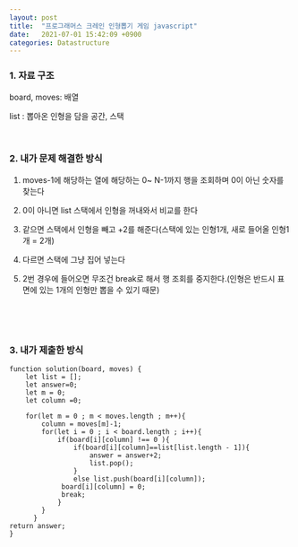 ```yaml
---
layout: post
title:  "프로그래머스 크레인 인형뽑기 게임 javascript"
date:   2021-07-01 15:42:09 +0900
categories: Datastructure
---
```



### 1. 자료 구조

board, moves: 배열

list : 뽑아온 인형을 담을 공간, 스택

​

### 2. 내가 문제 해결한 방식

1) moves-1에 해당하는 열에 해당하는 0~ N-1까지 행을 조회하며 0이 아닌 숫자를 찾는다

2) 0이 아니면 list 스택에서 인형을 꺼내와서 비교를 한다

3) 같으면 스택에서 인형을 빼고 +2를 해준다(스택에 있는 인형1개, 새로 들어올 인형1개 = 2개)

4) 다르면 스택에 그냥 집어 넣는다

5) 2번 경우에 들어오면 무조건 break로 해서 행 조회를 중지한다.(인형은 반드시 표면에 있는 1개의 인형만 뽑을 수 있기 때문)

​

​

### 3. 내가 제출한 방식

```
function solution(board, moves) {
    let list = [];
    let answer=0;
    let m = 0;
    let column =0;

    for(let m = 0 ; m < moves.length ; m++){
        column = moves[m]-1;      
        for(let i = 0 ; i < board.length ; i++){        
            if(board[i][column] !== 0 ){   
                if(board[i][column]==list[list.length - 1]){
                    answer = answer+2;
                    list.pop();   
                }
                else list.push(board[i][column]);
             board[i][column] = 0;
             break;
            }     
        }
      }
return answer;
}
```